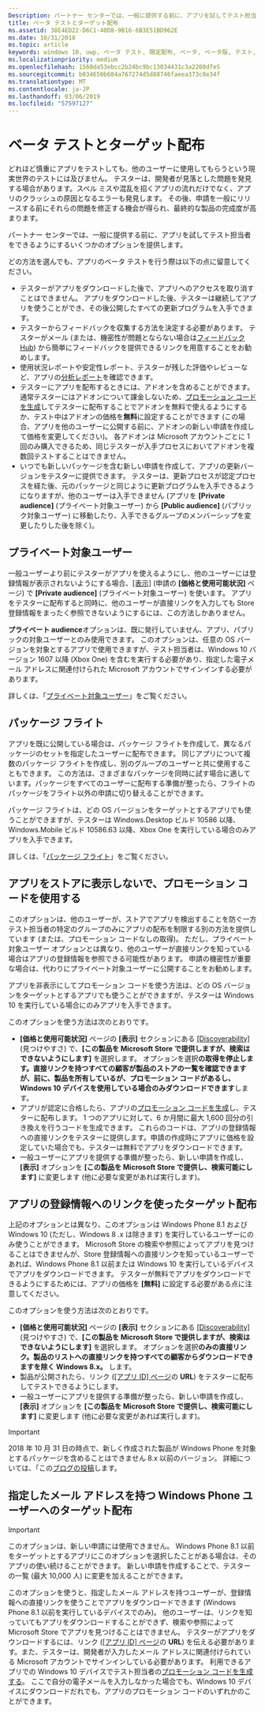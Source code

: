 ```yaml
---
Description: パートナー センターでは、一般に提供する前に、アプリを試してテスト担当者をできるようにするいくつかのオプションを提供します。
title: ベータ テストとターゲット配布
ms.assetid: 38E4ED22-D6C1-40D8-9B16-6B3E51BD962E
ms.date: 10/31/2018
ms.topic: article
keywords: windows 10, uwp, ベータ テスト, 限定配布, ベータ, ベータ版, テスト, テスター
ms.localizationpriority: medium
ms.openlocfilehash: 1560da53ebcc2b24bc9bc13034431c3a2208dfe5
ms.sourcegitcommit: b034650b684a767274d5d88746faeea373c8e34f
ms.translationtype: MT
ms.contentlocale: ja-JP
ms.lasthandoff: 03/06/2019
ms.locfileid: "57597127"
---
```

# <a name="beta-testing-and-targeted-distribution"></a>ベータ テストとターゲット配布

どれほど慎重にアプリをテストしても、他のユーザーに使用してもらうという現実世界のテストには及びません。 テスターは、開発者が見落とした問題を発見する場合があります。スペル ミスや混乱を招くアプリの流れだけでなく、アプリのクラッシュの原因となるエラーも発見します。 その後、申請を一般にリリースする前にそれらの問題を修正する機会が得られ、最終的な製品の完成度が高まります。 

パートナー センターでは、一般に提供する前に、アプリを試してテスト担当者をできるようにするいくつかのオプションを提供します。

どの方法を選んでも、アプリのベータ テストを行う際は以下の点に留意してください。

- テスターがアプリをダウンロードした後で、アプリへのアクセスを取り消すことはできません。 アプリをダウンロードした後、テスターは継続してアプリを使うことができ、その後公開したすべての更新プログラムを入手できます。
- テスターからフィードバックを収集する方法を決定する必要があります。 テスターがメール (または、機密性が問題とならない場合は[フィードバック Hub](../monetize/launch-feedback-hub-from-your-app.md)) から簡単にフィードバックを提供できるリンクを用意することをお勧めします。 
- 使用状況レポートや安定性レポート、テスターが残した評価やレビューなど、アプリの[分析レポート](analytics.md)を確認できます。
- テスターにアプリを配布するときには、アドオンを含めることができます。 通常テスターにはアドオンについて課金しないため、[プロモーション コードを生成](generate-promotional-codes.md)してテスターに配布することでアドオンを無料で使えるようにするか、テスト中はアドオンの価格を**無料**に設定することができます (この場合、アプリを他のユーザーに公開する前に、アドオンの新しい申請を作成して価格を変更してください)。 各アドオンは Microsoft アカウントごとに 1 回のみ購入できるため、同じテスターが入手プロセスにおいてアドオンを複数回テストすることはできません。 
- いつでも新しいパッケージを含む新しい申請を作成して、アプリの更新バージョンをテスターに提供できます。 テスターは、更新プロセスが認定プロセスを経た後、元のパッケージと同じように更新プログラムを入手できるようになりますが、他のユーザーは入手できません (アプリを **[Private audience]** (プライベート対象ユーザー) から **[Public audience]** (パブリック対象ユーザー) に移動したり、入手できるグループのメンバーシップを変更したりした後を除く)。

## <a name="private-audience"></a>プライベート対象ユーザー

一般ユーザーより前にテスターがアプリを使えるようにし、他のユーザーには登録情報が表示されないようにする場合、[[表示]](choose-visibility-options.md) (申請の **[価格と使用可能状況]** ページ) で **[Private audience]** (プライベート対象ユーザー) を使います。 アプリをテスターに配布すると同時に、他のユーザーが直接リンクを入力しても Store 登録情報をまったく参照できないようにするには、この方法しかありません。 

**プライベート audience**オプションは、既に発行していません、アプリ、パブリックの対象ユーザーとのみ使用できます。 このオプションは、任意の OS バージョンを対象とするアプリで使用できますが、テスト担当者は、Windows 10 バージョン 1607 以降 (Xbox One) を含むを実行する必要があり、指定した電子メール アドレスに関連付けられた Microsoft アカウントでサインインする必要があります。

詳しくは、「[プライベート対象ユーザー](choose-visibility-options.md#audience)」をご覧ください。


## <a name="package-flights"></a>パッケージ フライト

アプリを既に公開している場合は、パッケージ フライトを作成して、異なるパッケージのセットを指定したユーザーに配布できます。 同じアプリについて複数のパッケージ フライトを作成し、別のグループのユーザーと共に使用することもできます。 この方法は、さまざまなパッケージを同時に試す場合に適しています。パッケージをすべてのユーザーに配布する準備が整ったら、フライトのパッケージをフライト以外の申請に切り替えることができます。

パッケージ フライトは、どの OS バージョンをターゲットとするアプリでも使うことができますが、テスターは Windows.Desktop ビルド 10586 以降、Windows.Mobile ビルド 10586.63 以降、Xbox One を実行している場合のみアプリを入手できます。

詳しくは、「[パッケージ フライト](package-flights.md)」をご覧ください。


<span id="hide" />

## <a name="hiding-the-app-in-the-store-and-using-promotional-codes"></a>アプリをストアに表示しないで、プロモーション コードを使用する

このオプションは、他のユーザーが、ストアでアプリを検出することを防ぐ一方テスト担当者の特定のグループのみにアプリの配布を制限する別の方法を提供しています (または、プロモーション コードなしの取得)。 ただし、プライベート対象ユーザー オプションとは異なり、他のユーザーが直接リンクを知っている場合はアプリの登録情報を参照できる可能性があります。 申請の機密性が重要な場合は、代わりにプライベート対象ユーザーに公開することをお勧めします。

アプリを非表示にしてプロモーション コードを使う方法は、どの OS バージョンをターゲットとするアプリでも使うことができますが、テスターは Windows 10 を実行している場合にのみアプリを入手できます。

このオプションを使う方法は次のとおりです。

- **[価格と使用可能状況]** ページの **[表示]** セクションにある [[Discoverability]](choose-visibility-options.md#discoverability) (見つけやすさ) で、**[この製品を Microsoft Store で提供しますが、検索はできないようにします]** を選択します。 オプションを選択**の取得を停止します。直接リンクを持つすべての顧客が製品のストアの一覧を確認できますが、前に、製品を所有しているが、プロモーション コードがあるし、Windows 10 デバイスを使用している場合のみダウンロードできます**します。 
- アプリが認定に合格したら、アプリの[プロモーション コードを生成](generate-promotional-codes.md)し、テスターに配布します。 1 つのアプリに対して、6 か月間に最大 1,600 回分の引き換えを行うコードを生成できます。 これらのコードは、アプリの登録情報への直接リンクをテスターに提供します。申請の作成時にアプリに価格を設定していた場合でも、テスターは無料でアプリをダウンロードできます。
- 一般ユーザーにアプリを提供する準備が整ったら、新しい申請を作成し、**[表示]** オプションを **[この製品を Microsoft Store で提供し、検索可能にします]** に変更します (他に必要な変更があれば実行します)。


## <a name="targeted-distribution-with-a-link-to-your-apps-listing"></a>アプリの登録情報へのリンクを使ったターゲット配布

上記のオプションとは異なり、このオプションは Windows Phone 8.1 および Windows 10 (ただし、Windows 8 .x は除きます) を実行しているユーザーにのみ使うことができます。 Microsoft Store の検索や参照によってアプリを見つけることはできませんが、Store 登録情報への直接リンクを知っているユーザーであれば、Windows Phone 8.1 以前または Windows 10 を実行しているデバイスでアプリをダウンロードできます。 テスターが無料でアプリをダウンロードできるようにするためには、アプリの価格を **[無料]** に設定する必要がある点に注意してください。

このオプションを使う方法は次のとおりです。
- **[価格と使用可能状況]** ページの **[表示]** セクションにある [[Discoverability]](choose-visibility-options.md#discoverability) (見つけやすさ) で、**[この製品を Microsoft Store で提供しますが、検索はできないようにします]** を選択します。 オプションを選択**のみの直接リンク。製品のリストへの直接リンクを持つすべての顧客からダウンロードできますを除く Windows 8.x。** します。
- 製品が公開されたら、リンク ([[アプリ ID] ページ](view-app-identity-details.md)の **URL**) をテスターに配布してテストできるようにします。
- 一般ユーザーにアプリを提供する準備が整ったら、新しい申請を作成し、**[表示]** オプションを **[この製品を Microsoft Store で提供し、検索可能にします]** に変更します (他に必要な変更があれば実行します)。

> [!IMPORTANT]
> 2018 年 10 月 31 日の時点で、新しく作成された製品が Windows Phone を対象とするパッケージを含めることはできません 8.x 以前のバージョン。 詳細については、「この[ブログの投稿](https://blogs.windows.com/buildingapps/2018/08/20/important-dates-regarding-apps-with-windows-phone-8-x-and-earlier-and-windows-8-8-1-packages-submitted-to-microsoft-store/#SzKghBbqDMlmAO4c.97)します。

## <a name="targeted-distribution-to-windows-phone-customers-with-specified-email-addresses"></a>指定したメール アドレスを持つ Windows Phone ユーザーへのターゲット配布

> [!IMPORTANT]
> このオプションは、新しい申請には使用できません。 Windows Phone 8.1 以前をターゲットとするアプリにこのオプションを選択したことがある場合は、そのアプリの使い続けることができます。 新しい申請を作成することで、テスターの一覧 (最大 10,000 人) に変更を加えることができます。 

このオプションを使うと、指定したメール アドレスを持つユーザーが、登録情報への直接リンクを使うことでアプリをダウンロードできます (Windows Phone 8.1 以前を実行しているデバイスでのみ)。 他のユーザーは、リンクを知っていてもアプリをダウンロードすることができず、検索や参照によって Microsoft Store でアプリを見つけることはできません。 テスターがアプリをダウンロードするには、リンク ([[アプリ ID] ページ](view-app-identity-details.md)の **URL**) を伝える必要があります。また、テスターは、開発者が入力したメール アドレスに関連付けられている Microsoft アカウントでサインインしている必要があります。 利用できるアプリでの Windows 10 デバイスでテスト担当者の[プロモーション コードを生成する](generate-promotional-codes.md)。 ここで自分の電子メールを入力しなかった場合でも、Windows 10 デバイスにダウンロードだれでも、アプリのプロモーション コードのいずれかのことができます。
